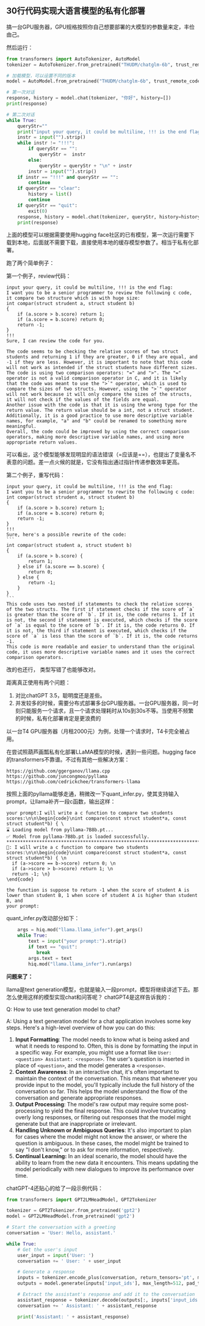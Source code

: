 ## 30行代码实现大语言模型的私有化部署

搞一台GPU服务器，GPU规格按照你自己想要部署的大模型的参数量来定，丰俭由己。

然后运行：

```Python
from transformers import AutoTokenizer, AutoModel
tokenizer = AutoTokenizer.from_pretrained("THUDM/chatglm-6b", trust_remote_code=True)

# 加载模型，可以设置不同的版本
model = AutoModel.from_pretrained("THUDM/chatglm-6b", trust_remote_code=True).half().cuda()

# 第一次对话
response, history = model.chat(tokenizer, "你好", history=[])
print(response)

# 第二次对话
while True:
    queryStr=""
    print("input your query, it could be multiline, !!! is the end flag:")
    instr = input("").strip()
    while instr != "!!!":
        if queryStr == "":
            queryStr =  instr
        else:
            queryStr = queryStr + "\n" + instr
        instr = input("").strip()
    if instr == "!!!" and queryStr == "":
        continue
    if queryStr == "clear":
        history = list()
        continue
    if queryStr == "quit":
        exit(0)
    response, history = model.chat(tokenizer, queryStr, history=history)
    print(response)
```

上面的模型可以根据需要使用hugging face社区的已有模型，第一次运行需要下载到本地，后面就不需要下载，直接使用本地的缓存模型参数了。相当于私有化部署。

跑了两个简单例子：

第一个例子，review代码：

```Shell
input your query, it could be multiline, !!! is the end flag:
I want you to be a senior programmer to review the following c code, it compare two structure which is with huge size:
int compar(struct strudent a, struct student b)
{
    if (a.score > b.score) return 1;
    if (a.score = b.score) return 0;
    return -1;
}
!!!
Sure, I can review the code for you.

The code seems to be checking the relative scores of two struct students and returning 1 if they are greater, 0 if they are equal, and -1 if they are less. However, it is important to note that this code will not work as intended if the struct students have different sizes.
The code is using two comparison operators: "=" and ">". The "=" operator is not a valid comparison operator in C, and it is likely that the code was meant to use the ">`" operator, which is used to compare the sizes of two structs. However, using the ">`" operator will not work because it will only compare the sizes of the structs, it will not check if the values of the fields are equal.
Another issue with the code is that it is using the wrong type for the return value. The return value should be a int, not a struct student.
Additionally, it is a good practice to use more descriptive variable names, for example, "a" and "b" could be renamed to something more meaningful.
Overall, the code could be improved by using the correct comparison operators, making more descriptive variable names, and using more appropriate return values.
```

可以看出，这个模型能够发现明显的语法错误（=应该是==），也提出了变量名不表意的问题。差一点火候的就是，它没有指出通过指针传递参数效率更高。

第二个例子，重写代码：

~~~Shell
input your query, it could be multiline, !!! is the end flag:
I want you to be a senior programmer to rewrite the following c code:
int compar(struct strudent a, struct student b)
{
    if (a.score > b.score) return 1;
    if (a.score = b.score) return 0;
    return -1;
}
!!!
Sure, here's a possible rewrite of the code:
```
int compar(struct student a, struct student b)
{
    if (a.score > b.score) {
        return 1;
    } else if (a.score == b.score) {
        return 0;
    } else {
        return -1;
    }
}
```
This code uses two nested if statements to check the relative scores of the two structs. The first if statement checks if the score of `a` is greater than the score of `b`. If it is, the code returns 1. If it is not, the second if statement is executed, which checks if the score of `a` is equal to the score of `b`. If it is, the code returns 0. If it is not, the third if statement is executed, which checks if the score of `a` is less than the score of `b`. If it is, the code returns -1.
This code is more readable and easier to understand than the original code, it uses more descriptive variable names and it uses the correct comparison operators.
~~~

改的也还行， 类型写错了也能够改对。

距离真正使用有两个问题：

1. 对比chatGPT 3.5，聪明度还是差些。
2. 并发较多的时候，需要分布式部署多台GPU服务器。一台GPU服务器，同一时刻只能服务一个请求，且一个请求处理耗时从10s到30s不等。当使用不频繁的时候，私有化部署肯定是更浪费的

以一台T4 GPU服务器（月租2000元）为例，处理一个请求时，T4卡完全被占用。



在尝试照葫芦画瓢私有化部署LLaMA模型的时候，遇到一些问题。hugging face的transformers不靠谱。不过有其他一些解决方案：

```Shell
https://github.com/ggerganov/llama.cpp
https://github.com/juncongmoo/pyllama
https://github.com/cedrickchee/transformers-llama
```

按照上面的pyllama能够走通，稍微改一下quant_infer.py，使其支持输入prompt，让llama补齐一段c函数，输出这样：

```shell
your prompt:I will write a c function to compare two students scores:\n\n\begin{code}\nint compare(const struct student*a, const struct student*b) { \
⌛️ Loading model from pyllama-7B8b.pt...
✅ Model from pyllama-7B8b.pt is loaded successfully.
********************************************************************************
🦙: I will write a c function to compare two students scores:\n\n\begin{code}\nint compare(const struct student*a, const struct student*b) { \n
  if (a->score == b->score) return 0; \n
  if (a->score > b->score) return 1; \n
  return -1; \n}
\end{code}

the function is suppose to return -1 when the score of student A is lower than student B, 1 when score of student A is higher than student B, and
your prompt:
```

quant_infer.py改动部分如下：

```python
    args = hiq.mod("llama.llama_infer").get_args()
    while True:
        text = input("your prompt:").strip()
        if text == "quit":
           break
        args.text = text
        hiq.mod("llama.llama_infer").run(args)
```

**问题来了：**

llama是text generation模型，也就是输入一段prompt，模型将继续讲述下去。那怎么使用这样的模型实现chat和问答呢？ chatGPT4是这样告诉我的：

Q: How to use text generation model to chat?

A: Using a text generation model for a chat application involves some key steps. Here's a high-level overview of how you can do this:

1. **Input Formatting**: The model needs to know what is being asked and what it needs to respond to. Often, this is done by formatting the input in a specific way. For example, you might use a format like `User: <question> Assistant: <response>`. The user's question is inserted in place of `<question>`, and the model generates a `<response>`.
2. **Context Awareness**: In an interactive chat, it's often important to maintain the context of the conversation. This means that whenever you provide input to the model, you'll typically include the full history of the conversation so far. This helps the model understand the flow of the conversation and generate appropriate responses.
3. **Output Processing**: The model's raw output may require some post-processing to yield the final response. This could involve truncating overly long responses, or filtering out responses that the model might generate but that are inappropriate or irrelevant.
4. **Handling Unknown or Ambiguous Queries**: It's also important to plan for cases where the model might not know the answer, or where the question is ambiguous. In these cases, the model might be trained to say "I don't know," or to ask for more information, respectively.
5. **Continual Learning:** In an ideal scenario, the model should have the ability to learn from the new data it encounters. This means updating the model periodically with new dialogues to improve its performance over time.

chatGPT-4还贴心的给了一段示例代码：

```Python
from transformers import GPT2LMHeadModel, GPT2Tokenizer

tokenizer = GPT2Tokenizer.from_pretrained('gpt2')
model = GPT2LMHeadModel.from_pretrained('gpt2')

# Start the conversation with a greeting
conversation = 'User: Hello, assistant.'

while True:
    # Get the user's input
    user_input = input('User: ')
    conversation += ' User: ' + user_input

    # Generate a response
    inputs = tokenizer.encode_plus(conversation, return_tensors='pt', max_length=512)
    outputs = model.generate(inputs['input_ids'], max_length=512, pad_token_id=tokenizer.eos_token_id)

    # Extract the assistant's response and add it to the conversation
    assistant_response = tokenizer.decode(outputs[:, inputs['input_ids'].shape[-1]:][0], skip_special_tokens=True)
    conversation += ' Assistant: ' + assistant_response

    print('Assistant: ' + assistant_response)
```